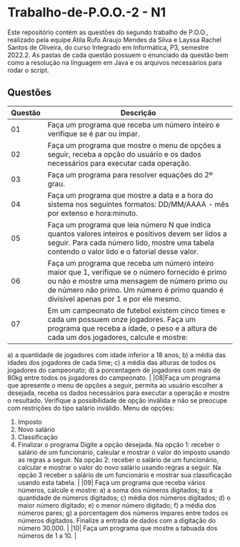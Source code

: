 # Trabalho-de-P.O.O.-2 - N1


Este repositório contém as questões do segundo trabalho de P.O.O., realizado pela equipe Átila Rufo Araujo Mendes da Silva e Layssa Rachel Santos de Oliveira, do curso Integrado em Informática, P3, semestre 2022.2.
  As pastas de cada questão possuem o enunciado da questão bem como a resolução na linguagem em Java e os arquivos
necessários para rodar o script. 


## Questões

| Questão | Descrição |
|---|---|
|01| Faça um programa que receba um número inteiro e verifique se é par ou ímpar. |
|02| Faça um programa que mostre o menu de opções a seguir, receba a opção do usuário e os dados necessários para executar cada operação. | 
|03| Faça um programa para resolver equações do 2º grau. |
|04| Faça um programa que mostre a data e a hora do sistema nos seguintes formatos: DD/MM/AAAA - mês por extenso e hora:minuto. |
|05| Faça um programa que leia número N que indica quantos valores inteiros e positivos devem ser lidos a seguir. Para cada número lido, mostre uma tabela contendo o valor lido e o fatorial desse valor. |
|06| Faça um programa que receba um número inteiro maior que 1, verifique se o número fornecido é primo ou não e mostre uma mensagem de número primo ou de número não primo. Um número é primo quando é divisível apenas por 1 e por ele mesmo. |
|07| Em um campeonato de futebol existem cinco times e cada um possuem onze jogadores. Faça um programa que receba a idade, o peso e a altura de cada um dos jogadores, calcule e mostre: 
a) a quantidade de jogadores com idade inferior a 18 anos; 
b) a média das idades dos jogadores de cada time; 
c) a média das alturas de todos os jogadores do campeonato; 
d) a porcentagem de jogadores com mais de 80kg entre todos os jogadores do campeonato. |
|08|Faça um programa que apresente o menu de opções a seguir, permita ao usuário escolher a desejada, receba os dados necessários para executar a operação e mostre o resultado. Verifique a possibilidade de opção inválida e não se preocupe com restrições do tipo salário inválido. 
Menu de opções:
1. Imposto
2. Novo salário
3. Classificação
4. Finalizar o programa
Digite a opção desejada.
Na opção 1: receber o salário de um funcionário, caleular e mostrar o valor do imposto usando as regras a seguir.
Na opção 2: receber o salário de um funcionário, calcular e mostrar o valor do novo salário usando regras a seguir.
Na opção 3 receber o salário de um funcionário e mostrar sua classificação usando esta tabela. |
|09| Faça um programa que receba vários números, calcule e mostre:
a) a soma dos números digitados;
b) a quantidade de números digitados;
c) média dos números digitados;
d) o maior número digitado;
e) o menor número digitado;
f) a média dos números pares;
g) a porcentagem dos números ímpares entre todos os números digitados.
Finalize a entrada de dados com a digitação do número 30.000. |
|10| Faça um programa que mostre a tabuada dos números de 1 a 10. |
